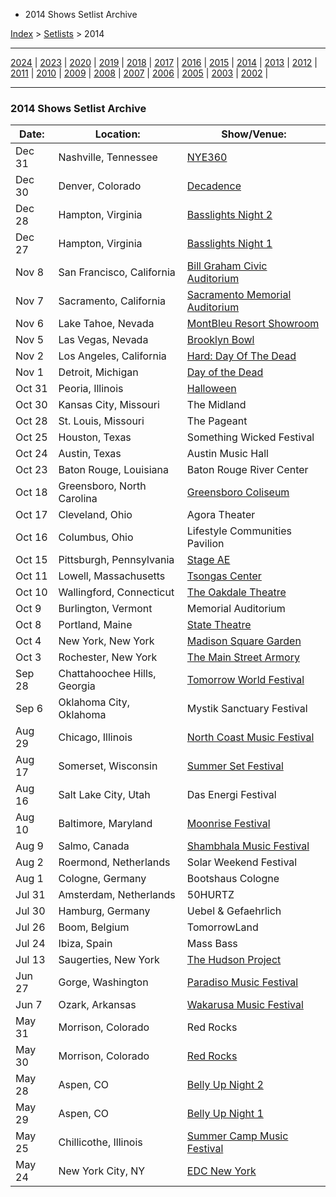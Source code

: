   * 2014 Shows Setlist Archive

[Index](https://www.reddit.com/r/bassnectar/wiki/index) >
[Setlists](https://www.reddit.com/r/bassnectar/wiki/interactive/setlists) >
2014

* * *

[2024](./2024.md) | [2023](./2023.md) | [2020](./2020.md) | [2019](./2019.md) | [2018](./2018.md) | [2017](./2017.md) | [2016](./2016.md) | [2015](./2015.md) | [2014](./2014.md) | [2013](./2013.md) | [2012](./2012.md) | [2011](./2011.md) | [2010](./2010.md) | [2009](./2009.md) | [2008](./2008.md) | [2007](./2007.md) | [2006](./2006.md) | [2005](./2005.md) | [2003](./2003.md) | [2002](./2002.md) | 

* * *

### 2014 Shows Setlist Archive

Date: | Location: | Show/Venue:  
---|---|---  
Dec 31 | Nashville, Tennessee | [NYE360](./2014/newyearseve.md)  
Dec 30 | Denver, Colorado | [Decadence](./2014/decadenceco.md)  
Dec 28 | Hampton, Virginia | [Basslights Night 2](./2014/basslightsnight2.md)  
Dec 27 | Hampton, Virginia | [Basslights Night 1](./2014/basslightsnight1.md)  
Nov 8 | San Francisco, California | [Bill Graham Civic Auditorium](./2014/sanfrancisco.md)  
Nov 7 | Sacramento, California | [Sacramento Memorial Auditorium](./2014/sacramentoca.md)  
Nov 6 | Lake Tahoe, Nevada | [MontBleu Resort Showroom](./2014/laketahoeca.md)  
Nov 5 | Las Vegas, Nevada | [Brooklyn Bowl](./2014/vegass.md)  
Nov 2 | Los Angeles, California | [Hard: Day Of The Dead](./2014/harddayofthedead.md)  
Nov 1 | Detroit, Michigan | [Day of the Dead](./2014/dayofthedead.md)  
Oct 31 | Peoria, Illinois | [Halloween](./2014/halloweenn.md)  
Oct 30 | Kansas City, Missouri | The Midland  
Oct 28 | St. Louis, Missouri | The Pageant  
Oct 25 | Houston, Texas | Something Wicked Festival  
Oct 24 | Austin, Texas | Austin Music Hall  
Oct 23 | Baton Rouge, Louisiana | Baton Rouge River Center  
Oct 18 | Greensboro, North Carolina | [Greensboro Coliseum](./2014/greensboronc.md)  
Oct 17 | Cleveland, Ohio | Agora Theater  
Oct 16 | Columbus, Ohio | Lifestyle Communities Pavilion  
Oct 15 | Pittsburgh, Pennsylvania | [Stage AE](./2014/pittsburgh.md)  
Oct 11 | Lowell, Massachusetts | [Tsongas Center](./2014/lowellma.md)  
Oct 10 | Wallingford, Connecticut | [The Oakdale Theatre](./2014/wallingfordct.md)  
Oct 9 | Burlington, Vermont | Memorial Auditorium  
Oct 8 | Portland, Maine | [State Theatre](./2014/portlandme.md)  
Oct 4 | New York, New York | [Madison Square Garden](./2014/msgny.md)  
Oct 3 | Rochester, New York | [The Main Street Armory](./2014/rochesterny.md)  
Sep 28 | Chattahoochee Hills, Georgia | [Tomorrow World Festival](./2014/tomorrowworldfestival.md)  
Sep 6 | Oklahoma City, Oklahoma | Mystik Sanctuary Festival  
Aug 29 | Chicago, Illinois | [North Coast Music Festival](./2014/northcoastmusicfestival.md)  
Aug 17 | Somerset, Wisconsin | [Summer Set Festival](./2014/summerset.md)  
Aug 16 | Salt Lake City, Utah | Das Energi Festival  
Aug 10 | Baltimore, Maryland | [Moonrise Festival](./2014/moonrisefestival.md)  
Aug 9 | Salmo, Canada | [Shambhala Music Festival](./2014/shambhala.md)  
Aug 2 | Roermond, Netherlands | Solar Weekend Festival  
Aug 1 | Cologne, Germany | Bootshaus Cologne  
Jul 31 | Amsterdam, Netherlands | 50HURTZ  
Jul 30 | Hamburg, Germany | Uebel & Gefaehrlich  
Jul 26 | Boom, Belgium | TomorrowLand  
Jul 24 | Ibiza, Spain | Mass Bass  
Jul 13 | Saugerties, New York | [The Hudson Project](./2014/hudson.md)  
Jun 27 | Gorge, Washington | [Paradiso Music Festival](./2014/paradiso.md)  
Jun 7 | Ozark, Arkansas | [Wakarusa Music Festival](./2014/wakarusafestival.md)  
May 31 | Morrison, Colorado | Red Rocks  
May 30 | Morrison, Colorado | [Red Rocks](./2014/redrocksnight1.md)  
May 28 | Aspen, CO | [Belly Up Night 2](./2014/bellyup_2.md)  
May 29 | Aspen, CO | [Belly Up Night 1](./2014/bellyup_1.md)  
May 25 | Chillicothe, Illinois | [Summer Camp Music Festival](./2014/scamp.md)  
May 24 | New York City, NY | [EDC New York](./2014/edcnewyork.md)

